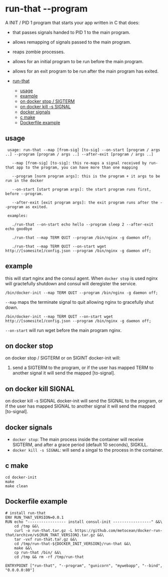 # run-that --program
A INIT / PID 1 program that starts your app written in C that does:
- that passes signals handed to PID 1 to the main program.
- allows remapping of signals passed to the main program.
- reaps zombie processes.
- allows for an initial program to be run before the main program.
- allows for an exit program to be run after the main program has exited.

- [run-that](#run-that)
  * [usage](#usage)
  * [example](#example)
  * [on docker stop / SIGTERM](#on-docker-stop)
  * [on docker kill -s SIGNAL](#on-docker-kill-signal)
  * [docker signals](#docker-signals)
  * [c make](#c-make)
  * [Dockerfile example](#dockerfile-example)

## usage
```
 usage: run-that --map [from-sig] [to-sig] --on-start [program / args ..] --program [program / args ..] --after-exit [program / args ..] 

   --map [from-sig] [to-sig]: this re-maps a signal received by run-that app to the program, you can have more than one mapping

   --program [norm program args]: this is the program + it args to be run in the docker

   --on-start [start program args]: the start program runs first, before --program. 

   --after-exit [exit program args]: the exit program runs after the --program as exited. 

 examples: 

   ./run-that --on-start echo hello --program sleep 2 --after-exit echo goodbye 

   ./run-that --map TERM QUIT --program /bin/nginx -g daemon off;

   ./run-that --map TERM QUIT --on-start wget http://[somesite]/config.json --program /bin/nginx -g daemon off;

```

## example
this will start nginx and the consul agent. When ```docker stop``` is used nginx will gractefully shutdown and consul will deregister the service.
```
/bin/docker-init --map TERM QUIT --program /bin/nginx -g daemon off;
```
```--map``` maps the terminate signal to quit allowing nginx to gracefully shut down.
```
/bin/docker-init --map TERM QUIT --on-start wget http://[somesite]/config.json --program /bin/nginx -g daemon off;
```
```--on-start``` will run wget before the main program nginx.

## on docker stop
on docker stop / SIGTERM or on SIGINT docker-init will:
1. send a SIGTERM to the program, or if the user has mapped TERM to another signal it will send the mapped [to-signal].

## on docker kill SIGNAL
on docker kill -s SIGNAL docker-init will send the SIGNAL to the program, or if the user has mapped SIGNAL to another signal it will send the mapped [to-signal].

## docker signals
* ```docker stop```: The main process inside the container will receive SIGTERM, and after a grace period (default 10 seconds), SIGKILL.
* ```docker kill -s SIGNAL```: will send a singal to the process in the container.

## c make
```
cd docker-init
make
make clean
```

## Dockerfile example
```
# install run-that
ENV RUN_THAT_VERSION=0.0.1
RUN echo "----------------- install consul-init -----------------" &&\
    cd /tmp &&\
    curl -o run-that.tar.gz -L https://github.com/metocean/docker-run-that/archive/v${RUN_THAT_VERSION}.tar.gz &&\
    tar -vxf run-that.tar.gz &&\
    cd /tmp/run-that-${DOCKER_INIT_VERSION}/run-that &&\
    make &&\
    cp run-that /bin/ &&\    
    cd /tmp && rm -rf /tmp/run-that

ENTRYPOINT ["run-that", "--program", "gunicorn", "mywebapp", "--bind", "0.0.0.0:80"]
```
